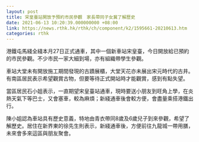 ```yaml
---
layout: post
title: 宋皇臺站開放予預約市民參觀　家長帶同子女冀了解歷史
date: 2021-06-13 10:20:39.000000000 +08:00
link: https://news.rthk.hk/rthk/ch/component/k2/1595661-20210613.htm
categories: rthk
---
```


港鐵屯馬綫全綫本月27日正式通車，其中一個新車站宋皇臺，今日開放給已預約的市民參觀。不少市民一家大細到場，亦有組織帶學生參觀。

車站大堂未有開放施工期間發現的古蹟展櫃，大堂天花亦未展出宋元時代的古井。有南區居民表示希望觀賞古物，但要等待正式開站時才能觀賞，感到有點失望。

當區居民石小姐表示，一直期望宋皇臺站通車，現時要送小朋友到旺角上學，在炎熱天氣下等巴士，又會塞車，較為麻煩；新綫通車後會較方便，會盡量乘搭港鐵出行。

陳小姐認為車站具有歷史意義，特地由青衣帶同8歲及6歲兒子到來參觀，希望了解歷史。居住在新界東的徐先生則表示，新綫通車後，方便前往九龍城一帶用膳，未來會多來這區與朋友聚會。
